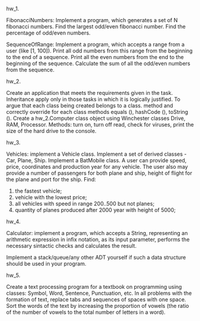 hw_1.

FibonacciNumbers:
Implement a program, which generates a set of N fibonacci numbers. Find the largest odd/even fibonacci number. Find the percentage of odd/even numbers.

SequenceOfRange:
Implement a program, which accepts a range from a user (like [1, 100]). Print all odd numbers from this range from the beginning to the end of a sequence. Print all the even numbers from the end to the beginning of the sequence. Calculate the sum of all the odd/even numbers from the sequence.

hw_2.

Create an application that meets the requirements given in the task. Inheritance apply only in those tasks in which it is logically
justified. To argue that each class being created belongs to a class.
method and correctly override for each class methods equals (),
hashCode (), toString ().
Create a hw_2.Computer class object using Winchester classes
Drive, RAM, Processor. Methods: turn on, turn off
read, check for viruses, print the size of the hard drive to the console.

hw_3.

Vehicles:
implement a Vehicle class. Implement a set of derived classes - Car, Plane, Ship. Implement a BatMobile class. A user can provide speed, price, coordinates and production year for any vehicle. The user also may provide a number of passengers for both plane and ship, height of flight for the plane and port for the ship. Find:
1. the fastest vehicle;
2. vehicle with the lowest price;
3. all vehicles with speed in range 200..500 but not planes;
4. quantity of planes produced after 2000 year with height of 5000;

hw_4.

Calculator:
implement a program, which accepts a String, representing an arithmetic expression in infix notation, as its input parameter, performs the necessary sintactic checks and calculates the result.

Implement a stack/queue/any other ADT yourself if such a data structure should be used in your program.

hw_5.

Create a text processing program for a textbook on programming using classes: Symbol, Word, Sentence, Punctuation, etc. In all problems with the formation of text, replace tabs and sequences of spaces with one space.
Sort the words of the text by increasing the proportion of vowels (the ratio of the number of vowels to the total number of letters in a word).